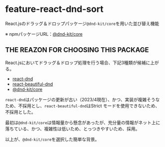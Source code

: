 # feature-react-dnd-sort

React.jsのドラッグ＆ドロップパッケージ`@dnd-kit/core`を用いた並び替え機能

※ npmパッケージURL：[@dnd-kit/core](https://www.npmjs.com/package/@dnd-kit/core)

## THE REAZON FOR CHOOSING THIS PACKAGE

React.jsにおいてドラッグ＆ドロップ処理を行う場合、下記3種類が候補に上がる。

- [react-dnd](https://www.npmjs.com/package/react-dnd)
- [react-beautiful-dnd](https://www.npmjs.com/package/react-beautiful-dnd)
- [@dnd-kit/core](https://www.npmjs.com/package/@dnd-kit/core)

`react-dnd`はパッケージの更新が古い（2023/4現在）、かつ、実装が複雑そうなため、不採用とし、`react-beautiful-dnd`はStrict モードを使用できないため、不採用とした。

最初は`@dnd-kit/core`は情報量から懸念があったが、充分量の情報がネット上に落ちている、かつ、複雑性は低いため、とっつきやすいため、採用。

以上が、`@dnd-kit/core`を選択した簡単な背景。